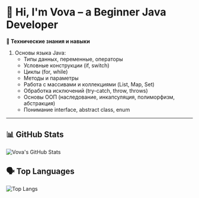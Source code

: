 # 👋 Hi, I'm Vova – a Beginner Java Developer

**🔧 Технические знания и навыки**
1. Основы языка Java:
   * Типы данных, переменные, операторы
   * Условные конструкции (if, switch)
   * Циклы (for, while)
   * Методы и параметры
   * Работа с массивами и коллекциями (List, Map, Set)
   * Обработка исключений (try-catch, throw, throws)
   * Основы ООП (наследование, инкапсуляция, полиморфизм, абстракция)
   * Понимание interface, abstract class, enum

---

## 📊 GitHub Stats

![Vova's GitHub Stats](https://github-readme-stats.vercel.app/api?username=KazarinovSU&show_icons=true&count_private=true&hide_title=true&theme=highcontrast)

## 🗣️ Top Languages

![Top Langs](https://github-readme-stats.vercel.app/api/top-langs/?username=KazarinovSU&layout=compact&theme=radical)

